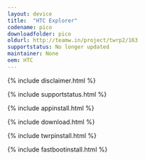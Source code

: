 ```yaml
---
layout: device
title:  "HTC Explorer"
codename: pico
downloadfolder: pico
oldurl: http://teamw.in/project/twrp2/163
supportstatus: No longer updated
maintainer: None
oem: HTC
---
```


{% include disclaimer.html %}

{% include supportstatus.html %}

{% include appinstall.html %}

{% include download.html %}

{% include twrpinstall.html %}

{% include fastbootinstall.html %}
